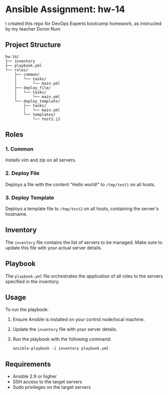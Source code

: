 # Ansible Assignment: hw-14

I created this repo for DevOps Experts bootcamp homework, as instructed by my teacher Doron Nuni

## Project Structure

```
hw-14/
├── inventory
├── playbook.yml
└── roles/
    ├── common/
    │   └── tasks/
    │       └── main.yml
    ├── deploy_file/
    │   └── tasks/
    │       └── main.yml
    └── deploy_template/
        ├── tasks/
        │   └── main.yml
        └── templates/
            └── test2.j2
```

## Roles

### 1. Common
Installs vim and zip on all servers.

### 2. Deploy File
Deploys a file with the content "Hello world!" to `/tmp/test1` on all hosts.

### 3. Deploy Template
Deploys a template file to `/tmp/test2` on all hosts, containing the server's hostname.

## Inventory

The `inventory` file contains the list of servers to be managed. Make sure to update this file with your actual server details.

## Playbook

The `playbook.yml` file orchestrates the application of all roles to the servers specified in the inventory.

## Usage

To run the playbook:

1. Ensure Ansible is installed on your control node/local machine.
2. Update the `inventory` file with your server details.
3. Run the playbook with the following command:

   ```
   ansible-playbook -i inventory playbook.yml
   ```

## Requirements

- Ansible 2.9 or higher
- SSH access to the target servers
- Sudo privileges on the target servers
